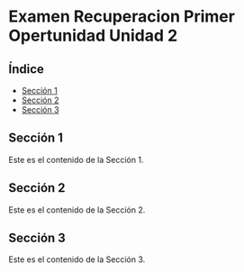 # Examen Recuperacion Primer Opertunidad Unidad 2

## Índice
- [Sección 1](#sección-1)
- [Sección 2](#sección-2)
- [Sección 3](#sección-3)

## Sección 1
Este es el contenido de la Sección 1.

## Sección 2
Este es el contenido de la Sección 2.

## Sección 3
Este es el contenido de la Sección 3.



